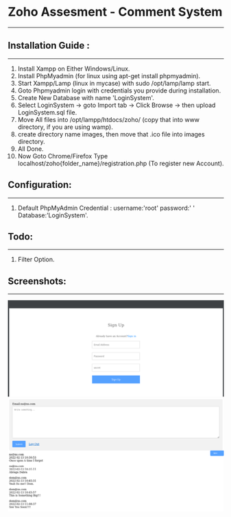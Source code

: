 # Zoho Assesment - Comment System
---------------------------------

## Installation Guide :
-----------------------

1. Install Xampp on Either Windows/Linux.
2. Install PhpMyadmin (for linux using apt-get install phpmyadmin).
3. Start Xampp/Lamp (linux in mycase) with sudo /opt/lamp/lamp start.
4. Goto Phpmyadmin login with credentials you provide during installation.
5. Create New Database with name 'LoginSystem'.
6. Select LoginSystem -> goto Import tab -> Click Browse -> then upload LoginSystem.sql file.
7. Move All files into /opt/lampp/htdocs/zoho/ (copy that into www directory, if you are using wamp).
8. create directory name images, then move that .ico file into images directory.
8. All Done.
9. Now Goto Chrome/Firefox Type localhost/zoho{folder_name}/registration.php (To register new Account).

## Configuration:
-----------------

1. Default PhpMyAdmin Credential : username:'root' password:' ' Database:'LoginSystem'.

## Todo:
--------

1. Filter Option.

## Screenshots:
---------------

![screenshot](signup.png)
![screenshot2](commentbox.png)
